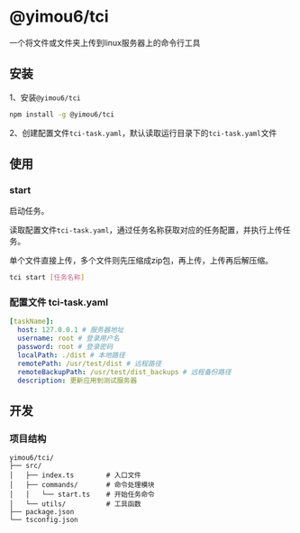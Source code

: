 # @yimou6/tci

一个将文件或文件夹上传到linux服务器上的命令行工具

## 安装

1、安装`@yimou6/tci`

```bash
npm install -g @yimou6/tci
```

2、创建配置文件`tci-task.yaml`，默认读取运行目录下的`tci-task.yaml`文件

## 使用

### start

启动任务。

读取配置文件`tci-task.yaml`，通过任务名称获取对应的任务配置，并执行上传任务。

单个文件直接上传，多个文件则先压缩成zip包，再上传，上传再后解压缩。

```bash
tci start [任务名称]
```

### 配置文件 tci-task.yaml

```yaml
[taskName]:
  host: 127.0.0.1 # 服务器地址
  username: root # 登录用户名
  password: root # 登录密码
  localPath: ./dist # 本地路径
  remotePath: /usr/test/dist # 远程路径
  remoteBackupPath: /usr/test/dist_backups # 远程备份路径
  description: 更新应用到测试服务器
```

## 开发

### 项目结构
```
yimou6/tci/
├── src/
│   ├── index.ts        # 入口文件
│   ├── commands/       # 命令处理模块
│   │   └── start.ts    # 开始任务命令
│   └── utils/          # 工具函数
├── package.json
└── tsconfig.json
```

